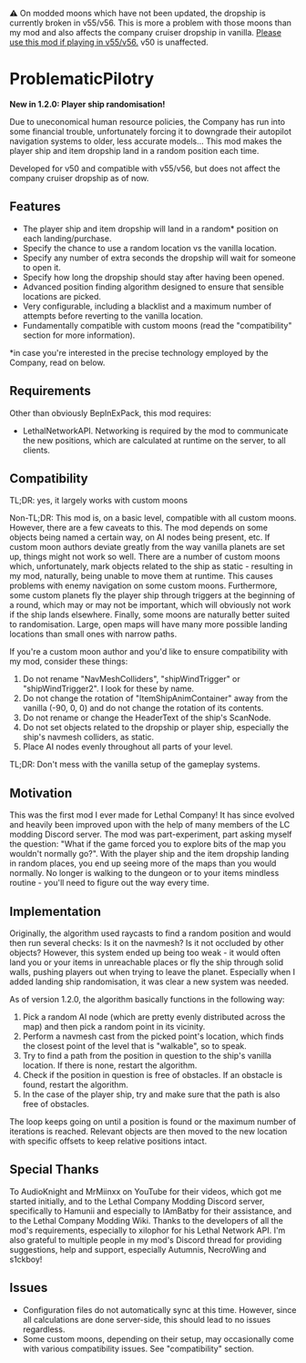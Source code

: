 ⚠️ On modded moons which have not been updated, the dropship is currently broken in v55/v56. This is more a problem with those moons than my mod and also affects the company cruiser dropship in vanilla. [Please use this mod if playing in v55/v56.](https://thunderstore.io/c/lethal-company/p/DiFFoZ/CompanyCruiserFix/) v50 is unaffected.

# ProblematicPilotry

**New in 1.2.0: Player ship randomisation!**

Due to uneconomical human resource policies, the Company has run into some financial trouble, unfortunately forcing it to downgrade their autopilot navigation systems to older, less accurate models... This mod makes the player ship and item dropship land in a random position each time.

Developed for v50 and compatible with v55/v56, but does not affect the company cruiser dropship as of now.

## Features
- The player ship and item dropship will land in a random* position on each landing/purchase.
- Specify the chance to use a random location vs the vanilla location.
- Specify any number of extra seconds the dropship will wait for someone to open it.
- Specify how long the dropship should stay after having been opened.
- Advanced position finding algorithm designed to ensure that sensible locations are picked.
- Very configurable, including a blacklist and a maximum number of attempts before reverting to the vanilla location.
- Fundamentally compatible with custom moons (read the "compatibility" section for more information).

*in case you're interested in the precise technology employed by the Company, read on below.

## Requirements

Other than obviously BepInExPack, this mod requires:
- LethalNetworkAPI. Networking is required by the mod to communicate the new positions, which are calculated at runtime on the server, to all clients.

## Compatibility

TL;DR: yes, it largely works with custom moons

Non-TL;DR:
This mod is, on a basic level, compatible with all custom moons. However, there are a few caveats to this. The mod depends on some objects being named a certain way, on AI nodes being present, etc. If custom moon authors deviate greatly from the way vanilla planets are set up, things might not work so well. There are a number of custom moons which, unfortunately, mark objects related to the ship as static - resulting in my mod, naturally, being unable to move them at runtime. This causes problems with enemy navigation on some custom moons. Furthermore, some custom planets fly the player ship through triggers at the beginning of a round, which may or may not be important, which will obviously not work if the ship lands elsewhere. Finally, some moons are naturally better suited to randomisation. Large, open maps will have many more possible landing locations than small ones with narrow paths.

If you're a custom moon author and you'd like to ensure compatibility with my mod, consider these things:
1. Do not rename "NavMeshColliders", "shipWindTrigger" or "shipWindTrigger2". I look for these by name.
2. Do not change the rotation of "ItemShipAnimContainer" away from the vanilla (-90, 0, 0) and do not change the rotation of its contents.
3. Do not rename or change the HeaderText of the ship's ScanNode.
4. Do not set objects related to the dropship or player ship, especially the ship's navmesh colliders, as static.
5. Place AI nodes evenly throughout all parts of your level.

TL;DR: Don't mess with the vanilla setup of the gameplay systems.


## Motivation

This was the first mod I ever made for Lethal Company! It has since evolved and heavily been improved upon with the help of many members of the LC modding Discord server.
The mod was part-experiment, part asking myself the question: "What if the game forced you to explore bits of the map you wouldn't normally go?". With the player ship and the item dropship landing in random places, you end up seeing more of the maps than you would normally. No longer is walking to the dungeon or to your items mindless routine - you'll need to figure out the way every time.

## Implementation

Originally, the algorithm used raycasts to find a random position and would then run several checks: Is it on the navmesh? Is it not occluded by other objects? However, this system ended up being too weak - it would often land you or your items in unreachable places or fly the ship through solid walls, pushing players out when trying to leave the planet. Especially when I added landing ship randomisation, it was clear a new system was needed.

As of version 1.2.0, the algorithm basically functions in the following way:

1. Pick a random AI node (which are pretty evenly distributed across the map) and then pick a random point in its vicinity.
2. Perform a navmesh cast from the picked point's location, which finds the closest point of the level that is "walkable", so to speak.
3. Try to find a path from the position in question to the ship's vanilla location. If there is none, restart the algorithm.
4. Check if the position in question is free of obstacles. If an obstacle is found, restart the algorithm.
5. In the case of the player ship, try and make sure that the path is also free of obstacles.

The loop keeps going on until a position is found or the maximum number of iterations is reached. Relevant objects are then moved to the new location with specific offsets to keep relative positions intact.

## Special Thanks
To AudioKnight and MrMiinxx on YouTube for their videos, which got me started initially, and to the Lethal Company Modding Discord server, specifically to Hamunii and especially to IAmBatby for their assistance, and to the Lethal Company Modding Wiki. Thanks to the developers of all the mod's requirements, especially to xilophor for his Lethal Network API. I'm also grateful to multiple people in my mod's Discord thread for providing suggestions, help and support, especially Autumnis, NecroWing and s1ckboy!

## Issues
- Configuration files do not automatically sync at this time. However, since all calculations are done server-side, this should lead to no issues regardless.
- Some custom moons, depending on their setup, may occasionally come with various compatibility issues. See "compatibility" section.
